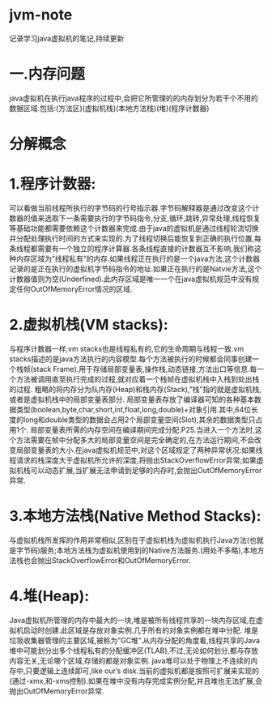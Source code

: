 # jvm-note
记录学习java虚拟机的笔记,持续更新
# 一.内存问题
java虚拟机在执行java程序的过程中,会把它所管理的的内存划分为若干个不用的数据区域.包括:(方法区)(虚拟机栈)(本地方法栈)(堆)(程序计数器)
# 分解概念
# 1.程序计数器:
可以看做当前线程所执行的字节码的行号指示器.字节码解释器是通过改变这个计数器的值来选取下一条需要执行的字节码指令,分支,循环,跳转,异常处理,线程恢复等基础功能都需要依赖这个计数器来完成.由于java的虚拟机是通过线程轮流切换并分配处理执行时间的方式来实现的.为了线程切换后能恢复到正确的执行位置,每条线程都需要有一个独立的程序计算器.各条线程直接的计数器互不影响,我们称这种内存区域为”线程私有”的内存.如果线程正在执行的是一个java方法,这个计数器记录的是正在执行的虚拟机字节码指令的地址.如果正在执行的是Natvie方法,这个计数器值则为空(Underfined).此内存区域是唯一一个在java虚拟机规范中没有规定任何OutOfMemoryError情况的区域.
# 2.虚拟机栈(VM stacks):
与程序计数器一样,vm stacks也是线程私有的,它的生命周期与线程一致.vm stacks描述的是java方法执行的内容模型.每个方法被执行的时候都会同事创建一个栈帧(stack Frame).用于存储局部变量表,操作栈,动态链接,方法出口等信息.每一个方法被调用直至执行完成的过程,就对应着一个栈帧在虚拟机栈中入栈到处出栈的过程.
粗略的将内存分为队内存(Heap)和栈内存(Stack),”栈”指的就是虚拟机栈,或者是虚拟机栈中的局部变量表部分.
局部变量表存放了编译器可知的各种基本数据类型(boolean,byte,char,short,int,float,long,double)+对象引用.其中,64位长度的long和double类型的数据会占用2个局部变量空间(Slot),其余的数据类型只占用1个.
局部变量表所需的内存空间在编译期间完成分配.P25.当进入一个方法时,这个方法需要在帧中分配多大的局部变量空间是完全确定的,在方法运行期间,不会改变局部变量表的大小.在java虚拟机规范中,对这个区域规定了两种异常状况:如果线程请求的栈深度大于虚拟机所允许的深度,将抛出StackOverflowError异常;如果虚拟机栈可以动态扩展,当扩展无法申请到足够的内存时,会抛出OutOfMemoryError异常.
# 3.本地方法栈(Native Method Stacks):
与虚拟机栈所发挥的作用非常相似,区别在于虚拟机栈为虚拟机执行Java方法(也就是字节码)服务;本地方法栈为虚拟机使用到的Native方法服务.(用处不多略),本地方法栈也会抛出StackOverflowError和OutOfMemoryError.
# 4.堆(Heap):
Java虚拟机所管理的内存中最大的一块,堆是被所有线程共享的一块内存区域,在虚拟机启动时创建.此区域是存放对象实例.几乎所有的对象实例都在堆中分配.
堆是垃圾收集器管理的主要区域,被称为”GC堆”.从内存分配的角度看,线程共享的Java堆中可能划分出多个线程私有的分配缓冲区(TLAB),不过,无论如何划分,都与存放内容无关,无论哪个区域,存储的都是对象实例.
java堆可以处于物理上不连续的内存中,只要逻辑上连续即可,like our’s disk.当前的虚拟机都是按照可扩展来实现的(通过-xmx,和-xms控制).如果在堆中没有内存完成实例分配,并且堆也无法扩展,会抛出OutOfMemoryError异常.
